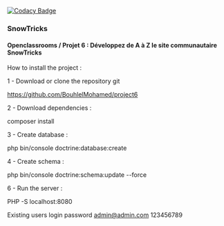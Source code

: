 
[![Codacy Badge](https://api.codacy.com/project/badge/Grade/beecef206178435a9fc711f5062f7334)](https://app.codacy.com/manual/BouhlelMohamed/project6?utm_source=github.com&utm_medium=referral&utm_content=BouhlelMohamed/project6&utm_campaign=Badge_Grade_Dashboard)
<h3>SnowTricks</h3>

<h4>Openclassrooms / Projet 6 : Développez de A à Z le site communautaire SnowTricks</h4>

How to install the project : 

1 - Download or clone the repository git

https://github.com/BouhlelMohamed/project6

2 - Download dependencies :

composer install

3 - Create database :

php bin/console doctrine:database:create

4 - Create schema :

php bin/console doctrine:schema:update --force

6 - Run the server :

PHP -S localhost:8080

Existing users
login 	          password
admin@admin.com 	123456789
